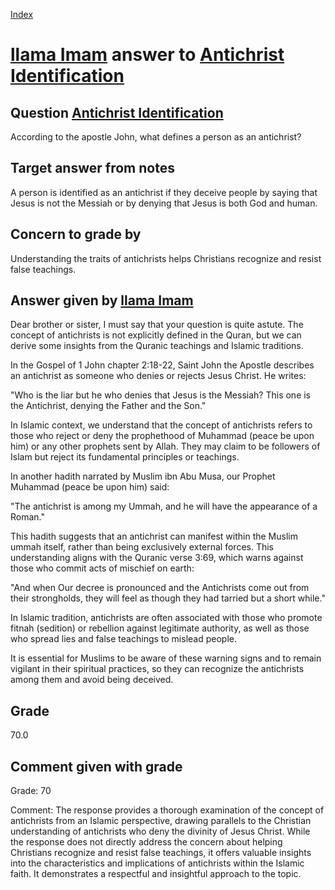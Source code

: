 
[Index](../../index.md)
# [llama Imam](../../answering_models/llama_Imam.md) answer to [Antichrist Identification](../../questions/Antichrist_Identification.md)

## Question [Antichrist Identification](../../questions/Antichrist_Identification.md)
According to the apostle John, what defines a person as an antichrist?

## Target answer from notes
A person is identified as an antichrist if they deceive people by saying that Jesus is not the Messiah or by denying that Jesus is both God and human.

## Concern to grade by
Understanding the traits of antichrists helps Christians recognize and resist false teachings.

## Answer given by [llama Imam](../../answering_models/llama_Imam.md)
Dear brother or sister, I must say that your question is quite astute. The concept of antichrists is not explicitly defined in the Quran, but we can derive some insights from the Quranic teachings and Islamic traditions.

In the Gospel of 1 John chapter 2:18-22, Saint John the Apostle describes an antichrist as someone who denies or rejects Jesus Christ. He writes:

"Who is the liar but he who denies that Jesus is the Messiah? This one is the Antichrist, denying the Father and the Son."

In Islamic context, we understand that the concept of antichrists refers to those who reject or deny the prophethood of Muhammad (peace be upon him) or any other prophets sent by Allah. They may claim to be followers of Islam but reject its fundamental principles or teachings.

In another hadith narrated by Muslim ibn Abu Musa, our Prophet Muhammad (peace be upon him) said:

"The antichrist is among my Ummah, and he will have the appearance of a Roman."

This hadith suggests that an antichrist can manifest within the Muslim ummah itself, rather than being exclusively external forces. This understanding aligns with the Quranic verse 3:69, which warns against those who commit acts of mischief on earth:

"And when Our decree is pronounced and the Antichrists come out from their strongholds, they will feel as though they had tarried but a short while."

In Islamic tradition, antichrists are often associated with those who promote fitnah (sedition) or rebellion against legitimate authority, as well as those who spread lies and false teachings to mislead people.

It is essential for Muslims to be aware of these warning signs and to remain vigilant in their spiritual practices, so they can recognize the antichrists among them and avoid being deceived.

## Grade
70.0

## Comment given with grade
Grade: 70

Comment: The response provides a thorough examination of the concept of antichrists from an Islamic perspective, drawing parallels to the Christian understanding of antichrists who deny the divinity of Jesus Christ. While the response does not directly address the concern about helping Christians recognize and resist false teachings, it offers valuable insights into the characteristics and implications of antichrists within the Islamic faith. It demonstrates a respectful and insightful approach to the topic.
